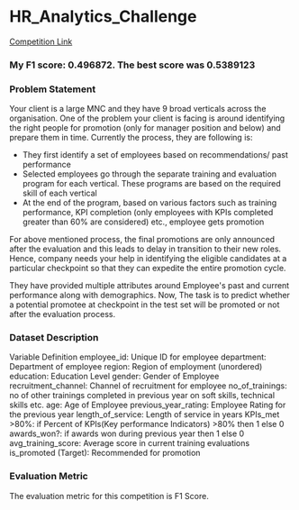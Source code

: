 # HR_Analytics_Challenge

[Competition Link](https://datahack.analyticsvidhya.com/contest/wns-analytics-hackathon-2018-1/)

### My F1 score: 0.496872. The best score was 0.5389123

### Problem Statement

Your client is a large MNC and they have 9 broad verticals across the organisation. One of the problem your client is facing is around identifying the right people for promotion (only for manager position and below) and prepare them in time. Currently the process, they are following is:

- They first identify a set of employees based on recommendations/ past performance
- Selected employees go through the separate training and evaluation program for each vertical. These programs are based on the required skill of each vertical
- At the end of the program, based on various factors such as training performance, KPI completion (only employees with KPIs completed greater than 60% are considered) etc., employee gets promotion

For above mentioned process, the final promotions are only announced after the evaluation and this leads to delay in transition to their new roles. Hence, company needs your help in identifying the eligible candidates at a particular checkpoint so that they can expedite the entire promotion cycle. 

They have provided multiple attributes around Employee's past and current performance along with demographics. Now, The task is to predict whether a potential promotee at checkpoint in the test set will be promoted or not after the evaluation process.


### Dataset Description

Variable	Definition
employee_id:	Unique ID for employee
department:	Department of employee
region:	Region of employment (unordered)
education:	Education Level
gender:	Gender of Employee
recruitment_channel:	Channel of recruitment for employee
no_of_trainings:	no of other trainings completed in previous year on soft skills, technical skills etc.
age:	Age of Employee
previous_year_rating:	Employee Rating for the previous year
length_of_service:	Length of service in years
KPIs_met >80%:	if Percent of KPIs(Key performance Indicators) >80% then 1 else 0
awards_won?:	if awards won during previous year then 1 else 0
avg_training_score:	Average score in current training evaluations
is_promoted	(Target): Recommended for promotion
 
### Evaluation Metric
The evaluation metric for this competition is F1 Score.
